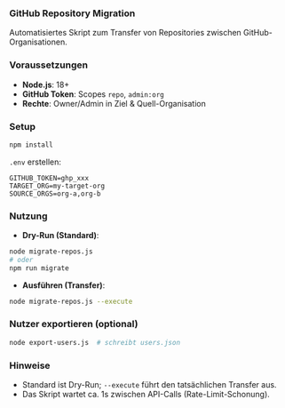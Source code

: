 ### GitHub Repository Migration

Automatisiertes Skript zum Transfer von Repositories zwischen GitHub-Organisationen.

### Voraussetzungen

- **Node.js**: 18+
- **GitHub Token**: Scopes `repo`, `admin:org`
- **Rechte**: Owner/Admin in Ziel & Quell-Organisation

### Setup

```bash
npm install
```

`.env` erstellen:

```env
GITHUB_TOKEN=ghp_xxx
TARGET_ORG=my-target-org
SOURCE_ORGS=org-a,org-b
```

### Nutzung

- **Dry-Run (Standard)**:

```bash
node migrate-repos.js
# oder
npm run migrate
```

- **Ausführen (Transfer)**:

```bash
node migrate-repos.js --execute
```

### Nutzer exportieren (optional)

```bash
node export-users.js  # schreibt users.json
```

### Hinweise

- Standard ist Dry-Run; `--execute` führt den tatsächlichen Transfer aus.
- Das Skript wartet ca. 1s zwischen API-Calls (Rate-Limit-Schonung).
